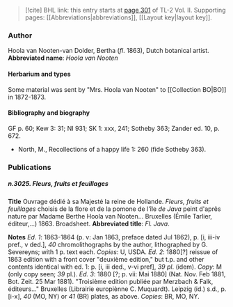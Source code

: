 > [!cite] BHL link: this entry starts at [page 301](https://www.biodiversitylibrary.org/page/33068543) of TL-2 Vol. II.
> Supporting pages: [[Abbreviations|abbreviations]], [[Layout key|layout key]].

### Author

Hoola van Nooten-van Dolder, Bertha (*fl*. 1863), Dutch botanical artist. 
**Abbreviated name**: *Hoola van Nooten*

#### Herbarium and types

Some material was sent by "Mrs. Hoola van Nooten" to [[Collection BO|BO]] in 1872-1873.

#### Bibliography and biography

GF p. 60; Kew 3: 31; NI 931; SK 1: xxx, 241; Sotheby 363; Zander ed. 10, p. 672.
- North, M., Recollections of a happy life 1: 260 (fide Sotheby 363).

### Publications

##### n.3025. Fleurs, fruits et feuillages

**Title**
Ouvrage dédié à sa Majesté la reine de Hollande. *Fleurs, fruits et feuillages* choisis de la flore et de la pomone de l'île *de Java* peint d'aprês nature par Madame Berthe Hoola van Nooten... Bruxelles (Émile Tarlier, éditeur,...) 1863. Broadsheet.
**Abbreviated title**: *Fl. Java*.

**Notes**
*Ed. 1*: 1863-1864 (p. v: Jan 1863, preface dated Jul 1862), p. \[i, iii-iv pref., v ded.\], *40* chromolithographs by the author, lithographed by G. Severeyns; with 1 p. text each.
*Copies*: U, USDA.
*Ed. 2*: 1880\[?\] reissue of 1863 edition with a front cover "deuxième edition," but t.p. and other contents identical with ed. 1: p. \[i, iii ded., v-vi pref\], *39 pl*. (idem). *Copy*: M (only copy seen; *39* pl.).
*Ed. 3*: 1880 \[?; p. vii: Mai 1880\] (Nat. Nov. Feb 1881, Bot. Zeit. 25 Mar 1881). "Troisième edition publiée par Merzbach & Falk, éditeurs..." Bruxelles (Librairie europiènne C. Muquardt). Leipzig (id.) s.d., p. \[i-x\], *40* (MO, NY) or *41* (BR) plates, as above. *Copies*: BR, MO, NY.

